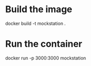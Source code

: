 # Build the image
docker build -t mockstation .

# Run the container
docker run -p 3000:3000 mockstation